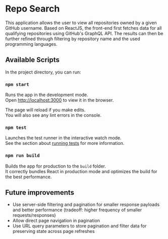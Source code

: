 # Repo Search

This application allows the user to view all repositories owned by a given GitHub username. Based on ReactJS, the front-end first fetches data for all qualifying repositories using GitHub's GraphQL API. The results can then be further refined through filtering by repository name and the used programming languages.

## Available Scripts

In the project directory, you can run:

### `npm start`

Runs the app in the development mode.\
Open [http://localhost:3000](http://localhost:3000) to view it in the browser.

The page will reload if you make edits.\
You will also see any lint errors in the console.

### `npm test`

Launches the test runner in the interactive watch mode.\
See the section about [running tests](https://facebook.github.io/create-react-app/docs/running-tests) for more information.

### `npm run build`

Builds the app for production to the `build` folder.\
It correctly bundles React in production mode and optimizes the build for the best performance.

## Future improvements

- Use server-side filtering and pagination for smaller response payloads and better performance (tradeoff: higher frequency of smaller requests/responses)
- Allow direct page navigation in pagination
- Use URL query parameters to store pagination and filter data for preserving state across page refreshes
